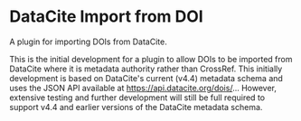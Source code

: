 #  DataCite Import from DOI
A plugin for importing DOIs from DataCite.

This is the initial development for a plugin to allow DOIs to be imported from DataCite where it is metadata authority rather than CrossRef. This initially development is based on DataCite's current (v4.4) metadata schema and uses the JSON API available at https://api.datacite.org/dois/... However, extensive testing and further development will still be full required to support v4.4 and earlier versions of the DataCite metadata schema.
